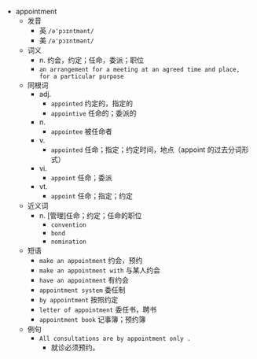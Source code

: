 - appointment
  - 发音
    - 英 `/ə'pɔɪntmənt/`
    - 美 `/ə'pɔɪntmənt/`
  - 词义
    - n. 约会，约定；任命，委派；职位
    - `an arrangement for a meeting at an agreed time and place, for a particular purpose`
  - 同根词
    - adj.
      - `appointed` 约定的，指定的
      - `appointive` 任命的；委派的
    - n.
      - `appointee` 被任命者
    - v.
      - `appointed` 任命；指定；约定时间，地点（appoint 的过去分词形式）
    - vi.
      - `appoint` 任命；委派
    - vt.
      - `appoint` 任命；指定；约定
  - 近义词
    - n. [管理]任命；约定；任命的职位
      - `convention`
      - `bond`
      - `nomination`
  - 短语
    - `make an appointment` 约会，预约 
    - `make an appointment with` 与某人约会 
    - `have an appointment` 有约会 
    - `appointment system` 委任制 
    - `by appointment` 按照约定 
    - `letter of appointment` 委任书，聘书 
    - `appointment book` 记事簿；预约簿 
  - 例句
    - `All consultations are by appointment only .`
      - 就诊必须预约。

